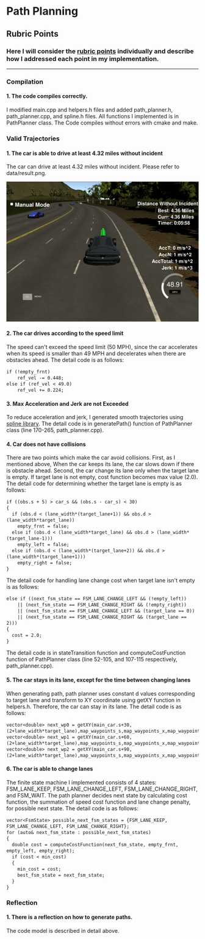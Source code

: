 # **Path Planning** 
[//]: # (Image References)

[image1]: ./data/result.png "Result Image"

## Rubric Points
### Here I will consider the [rubric points](https://review.udacity.com/#!/rubrics/1971/view) individually and describe how I addressed each point in my implementation.  

---
### Compilation

#### 1. The code compiles correctly.

I modified main.cpp and helpers.h files and added path_planner.h, path_planner.cpp, and spline.h files.
All functions I implemented is in PathPlanner class. The Code compiles without errors with cmake and make.

### Valid Trajectories

#### 1. The car is able to drive at least 4.32 miles without incident

The car can drive at least 4.32 miles without incident. Please refer to data/result.png.

![alt text][image1]

#### 2. The car drives according to the speed limit

The speed can't exceed the speed limit (50 MPH), since the car accelerates when its speed is smaller than 49 MPH and decelerates when there are obstacles ahead. The detail code is as follows: 
```
if (!empty_frnt)
    ref_vel -= 0.448;
else if (ref_vel < 49.0)
    ref_vel += 0.224;
```
#### 3. Max Acceleration and Jerk are not Exceeded

To reduce acceleration and jerk, I generated smooth trajectories using [spline library](http://kluge.in-chemnitz.de/opensource/spline/). The detail code is in generatePath() function of PathPlanner class (line 170-265, path_planner.cpp).

#### 4. Car does not have collisions

There are two points which make the car avoid collisions. First, as I mentioned above, When the car keeps its lane, the car slows down if there is obstacle ahead. Second, the car change its lane only when the target lane is empty. If target lane is not empty, cost function becomes max value (2.0). The detail code for determining whether the target lane is empty is as follows:
```
if ((obs.s + 5) > car_s && (obs.s - car_s) < 30)
{
  if (obs.d < (lane_width*(target_lane+1)) && obs.d > (lane_width*target_lane))
    empty_frnt = false;
  else if (obs.d < (lane_width*target_lane) && obs.d > (lane_width*(target_lane-1)))
    empty_left = false;
  else if (obs.d < (lane_width*(target_lane+2)) && obs.d > (lane_width*(target_lane+1)))
    empty_right = false;
}
```
The detail code for handling lane change cost when target lane isn't empty is as follows:
```
else if ((next_fsm_state == FSM_LANE_CHANGE_LEFT && (!empty_left))
    || (next_fsm_state == FSM_LANE_CHANGE_RIGHT && (!empty_right))
    || (next_fsm_state == FSM_LANE_CHANGE_LEFT && (target_lane == 0))
    || (next_fsm_state == FSM_LANE_CHANGE_RIGHT && (target_lane == 2)))
{
  cost = 2.0;
}
```
The detail code is in stateTransition function and computeCostFunction function of PathPlanner class (line 52-105, and 107-115 respectively, path_planner.cpp).

#### 5. The car stays in its lane, except for the time between changing lanes
When generating path, path planner uses constant d values corresponding to target lane and transform to XY coordinate using getXY function in helpers.h. Therefore, the car can stay in its lane. The detail code is as follows:
```
vector<double> next_wp0 = getXY(main_car.s+30,(2+lane_width*target_lane),map_waypoints_s,map_waypoints_x,map_waypoints_y);
vector<double> next_wp1 = getXY(main_car.s+60,(2+lane_width*target_lane),map_waypoints_s,map_waypoints_x,map_waypoints_y);
vector<double> next_wp2 = getXY(main_car.s+90,(2+lane_width*target_lane),map_waypoints_s,map_waypoints_x,map_waypoints_y);
```

#### 6. The car is able to change lanes
The finite state machine I implemented consists of 4 states: FSM_LANE_KEEP, FSM_LANE_CHANGE_LEFT, FSM_LANE_CHANGE_RIGHT, and FSM_WAIT. The path planner decides next state by calculating cost function, the summation of speed cost function and lane change penalty, for possible next state. The detail code is as follows:
```
vector<FsmState> possible_next_fsm_states = {FSM_LANE_KEEP, FSM_LANE_CHANGE_LEFT, FSM_LANE_CHANGE_RIGHT};
for (auto& next_fsm_state : possible_next_fsm_states)
{
  double cost = computeCostFunction(next_fsm_state, empty_frnt, empty_left, empty_right);
  if (cost < min_cost)
  {
    min_cost = cost;
    best_fsm_state = next_fsm_state;
  }
}
```

### Reflection

#### 1. There is a reflection on how to generate paths.

The code model is described in detail above.